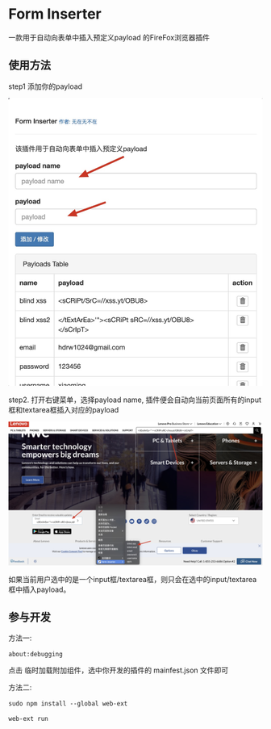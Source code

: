 # Form Inserter 

一款用于自动向表单中插入预定义payload 的FireFox浏览器插件

## 使用方法

step1 添加你的payload 

![](img/1.jpg)

step2. 打开右键菜单，选择payload name, 插件便会自动向当前页面所有的input框和textarea框插入对应的payload  

![](img/2.jpg) 


如果当前用户选中的是一个input框/textarea框，则只会在选中的input/textarea 框中插入payload。

## 参与开发

方法一:
```
about:debugging 
```
点击 临时加载附加组件，选中你开发的插件的 mainfest.json 文件即可


方法二:
```
sudo npm install --global web-ext
```
```
web-ext run 
```